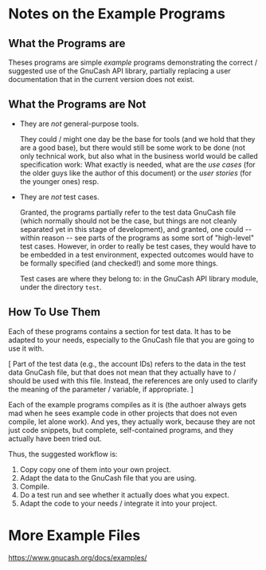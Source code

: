 # Notes on the Example Programs
## What the Programs are
Theses programs are simple *example* programs demonstrating the correct / suggested use of the GnuCash API library, partially replacing a user documentation that in the current version does not exist.

## What the Programs are Not
* They are *not* general-purpose tools. 

  They could / might one day be the base for tools (and we hold that they are a good base), but there would still be some work to be done (not only technical work, but also what in the business world would be called specification work: What exactly is needed, what are the *use cases* (for the older guys like the author of this document) or the *user stories* (for the younger ones) resp.

* They are *not* test cases.

  Granted, the programs partially refer to the test data GnuCash file (which normally should not be the case, but things are not cleanly separated yet in this stage of development), and granted, one could -- within reason -- see parts of the programs as some sort of "high-level" test cases. However, in order to really be test cases, they would have to be embedded in a test environment, expected outcomes would have to be formally specified (and checked!) and some more things. 

  Test cases are where they belong to: in the GnuCash API library module, under the directory `test`.

## How To Use Them
Each of these programs contains a section for test data. It has to be adapted to your needs, especially to the GnuCash file that you are going to use it with.

[ Part of the test data (e.g., the account IDs) refers to the data in the test data GnuCash file, but that does not mean that they actually have to / should be used with this file. Instead, the references are only used to clarify the meaning of the parameter / variable, if appropriate. ]

Each of the example programs compiles as it is (the authoer always gets mad when he sees example code in other projects that does not even compile, let alone work). And yes, they actually work, because they are not just code snippets, but complete, self-contained programs, and they actually have been tried out.

Thus, the suggested workflow is:

1. Copy copy one of them into your own project.
2. Adapt the data to the GnuCash file that you are using.
3. Compile.
4. Do a test run and see whether it actually does what you expect.
5. Adapt the code to your needs / integrate it into your project.

# More Example Files
https://www.gnucash.org/docs/examples/
